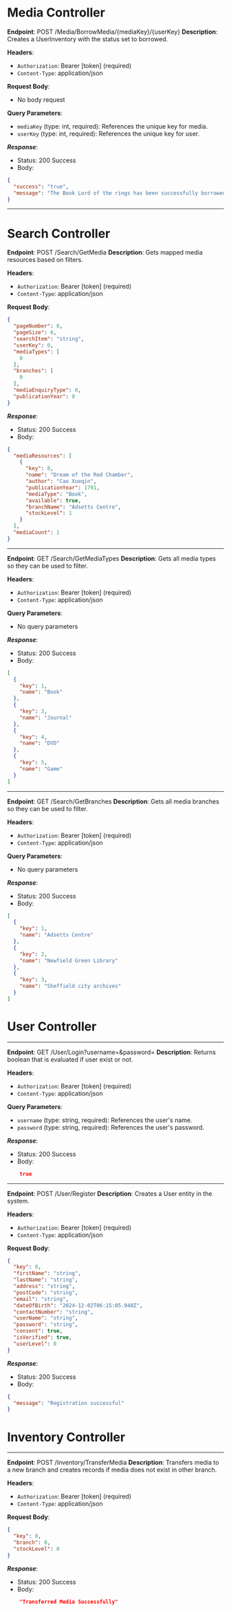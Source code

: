 <!--This is a simple setup often used for RESTful APIs in documentation or code comments, especially in OpenAPI or Swagger-style formats.
You should include as markdown file in your github repository and include the link to the folder in the report.-->

# Media Controller
**Endpoint**: POST /Media/BorrowMedia/{mediaKey}/{userKey} 
**Description**: Creates a UserInventory with the status set to borrowed.

**Headers**:

- `Authorization`: Bearer [token] (required)
- `Content-Type`: application/json

**Request Body**:

- No body request

**Query Parameters**:

- `mediaKey` (type: int, required): References the unique key for media.
- `userKey` (type: int, required): References the unique key for user.

***Response***:

- Status: 200 Success
- Body: 

```json
{
  "success": "true", 
  "message": "The Book Lord of the rings has been successfully borrowed" 
}
```

***

# Search Controller
**Endpoint**: POST /Search/GetMedia
**Description**: Gets mapped media resources based on filters.

**Headers**:

- `Authorization`: Bearer [token] (required)
- `Content-Type`: application/json

**Request Body**:

```json
{
  "pageNumber": 0,
  "pageSize": 0,
  "searchItem": "string",
  "userKey": 0,
  "mediaTypes": [
    0
  ],
  "branches": [
    0
  ],
  "mediaEnquiryType": 0,
  "publicationYear": 0
}
```

***Response***:

- Status: 200 Success
- Body: 

```json
{
  "mediaResources": [
    {
      "key": 8,
      "name": "Dream of the Red Chamber",
      "author": "Cao Xueqin",
      "publicationYear": 1791,
      "mediaType": "Book",
      "available": true,
      "branchName": "Adsetts Centre",
      "stockLevel": 1
    }
  ],
  "mediaCount": 1
}
```

***

**Endpoint**: GET /Search/GetMediaTypes
**Description**: Gets all media types so they can be used to filter.

**Headers**:

- `Authorization`: Bearer [token] (required)
- `Content-Type`: application/json

**Query Parameters**:

- No query parameters

***Response***:

- Status: 200 Success
- Body: 

```json
[
  {
    "key": 1,
    "name": "Book"
  },
  {
    "key": 3,
    "name": "Journal"
  },
  {
    "key": 4,
    "name": "DVD"
  },
  {
    "key": 5,
    "name": "Game"
  }
]
```

***

**Endpoint**: GET /Search/GetBranches
**Description**: Gets all media branches so they can be used to filter.

**Headers**:

- `Authorization`: Bearer [token] (required)
- `Content-Type`: application/json

**Query Parameters**:

- No query parameters

***Response***:

- Status: 200 Success
- Body: 

```json
[
  {
    "key": 1,
    "name": "Adsetts Centre"
  },
  {
    "key": 2,
    "name": "Newfield Green Library"
  },
  {
    "key": 3,
    "name": "Sheffield city archives"
  }
]
```

# User Controller
***

**Endpoint**: GET /User/Login?username=&password=
**Description**: Returns boolean that is evaluated if user exist or not.

**Headers**:

- `Authorization`: Bearer [token] (required)
- `Content-Type`: application/json

**Query Parameters**:

- `username` (type: string, required): References the user's name.
- `password` (type: string, required): References the user's password.

***Response***:

- Status: 200 Success
- Body: 

```json
	true
```

***

**Endpoint**: POST /User/Register
**Description**: Creates a User entity in the system.

**Headers**:

- `Authorization`: Bearer [token] (required)
- `Content-Type`: application/json

**Request Body**:

```json
{
  "key": 0,
  "firstName": "string",
  "lastName": "string",
  "address": "string",
  "postCode": "string",
  "email": "string",
  "dateOfBirth": "2024-12-02T06:15:05.940Z",
  "contactNumber": "string",
  "userName": "string",
  "password": "string",
  "consent": true,
  "isVerified": true,
  "userLevel": 0
}
```

***Response***:

- Status: 200 Success
- Body: 

```json
{
  "message": "Registration successful"
}
```

# Inventory Controller
***

**Endpoint**: POST /Inventory/TransferMedia
**Description**: Transfers media to a new branch and creates records if media does not exist in other branch.

**Headers**:

- `Authorization`: Bearer [token] (required)
- `Content-Type`: application/json

**Request Body**:

```json
{
  "key": 0,
  "branch": 0,
  "stockLevel": 0
}
```

***Response***:

- Status: 200 Success
- Body: 

```json
	"Transferred Media Successfully"
```